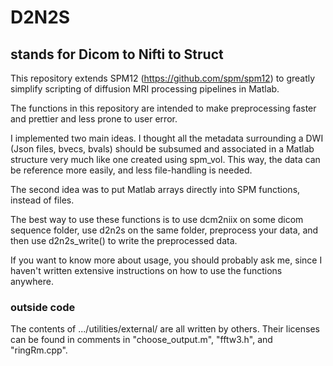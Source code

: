 
# D2N2S
## stands for Dicom to Nifti to Struct

This repository extends SPM12 (https://github.com/spm/spm12) to greatly simplify scripting of diffusion MRI processing pipelines in Matlab.

The functions in this repository are intended to make preprocessing faster and prettier and less prone to user error.  

I implemented two main ideas. I thought all the metadata surrounding a DWI (Json files, bvecs, bvals) should be subsumed and associated in a Matlab structure very much like one created using spm_vol. This way, the data can be reference more easily, and less file-handling is needed.  

The second idea was to put Matlab arrays directly into SPM functions, instead of files.   

The best way to use these functions is to use dcm2niix on some dicom sequence folder, use d2n2s on the same folder, preprocess your data, and then use d2n2s_write() to write the preprocessed data.  

If you want to know more about usage, you should probably ask me, since I haven't written extensive instructions on how to use the functions anywhere.  

### outside code
The contents of .../utilities/external/ are all written by others. Their licenses can be found in comments in "choose_output.m", "fftw3.h", and "ringRm.cpp".
